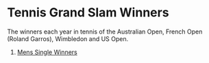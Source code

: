 # Tennis Grand Slam Winners
The winners each year in tennis of the Australian Open, French Open (Roland Garros), Wimbledon and US Open.


1. [Mens Single Winners](MensWinners.md)
